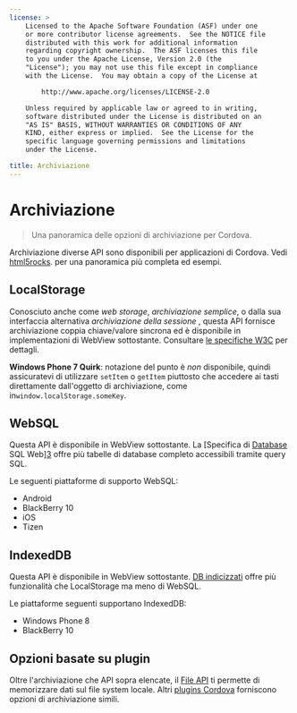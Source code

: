 ```yaml
---
license: >
    Licensed to the Apache Software Foundation (ASF) under one
    or more contributor license agreements.  See the NOTICE file
    distributed with this work for additional information
    regarding copyright ownership.  The ASF licenses this file
    to you under the Apache License, Version 2.0 (the
    "License"); you may not use this file except in compliance
    with the License.  You may obtain a copy of the License at

        http://www.apache.org/licenses/LICENSE-2.0

    Unless required by applicable law or agreed to in writing,
    software distributed under the License is distributed on an
    "AS IS" BASIS, WITHOUT WARRANTIES OR CONDITIONS OF ANY
    KIND, either express or implied.  See the License for the
    specific language governing permissions and limitations
    under the License.

title: Archiviazione
---
```


# Archiviazione

> Una panoramica delle opzioni di archiviazione per Cordova.

Archiviazione diverse API sono disponibili per applicazioni di Cordova. Vedi [html5rocks][1]. per una panoramica più completa ed esempi.

 [1]: http://www.html5rocks.com/en/features/storage

## LocalStorage

Conosciuto anche come *web storage*, *archiviazione semplice*, o dalla sua interfaccia alternativa *archiviazione della sessione* , questa API fornisce archiviazione coppia chiave/valore sincrona ed è disponibile in implementazioni di WebView sottostante. Consultare [le specifiche W3C][2] per dettagli.

 [2]: http://www.w3.org/TR/webstorage/

**Windows Phone 7 Quirk**: notazione del punto è *non* disponibile, quindi assicuratevi di utilizzare `setItem` o `getItem` piuttosto che accedere ai tasti direttamente dall'oggetto di archiviazione, come in`window.localStorage.someKey`.

## WebSQL

Questa API è disponibile in WebView sottostante. La [Specifica di [Database](database/database.html) SQL Web][3] offre più tabelle di database completo accessibili tramite query SQL.

 [3]: http://dev.w3.org/html5/webdatabase/

Le seguenti piattaforme di supporto WebSQL:

*   Android
*   BlackBerry 10
*   iOS
*   Tizen

## IndexedDB

Questa API è disponibile in WebView sottostante. [DB indicizzati][4] offre più funzionalità che LocalStorage ma meno di WebSQL.

 [4]: http://www.w3.org/TR/IndexedDB/

Le piattaforme seguenti supportano IndexedDB:

*   Windows Phone 8
*   BlackBerry 10

## Opzioni basate su plugin

Oltre l'archiviazione che API sopra elencate, il [File API][5] ti permette di memorizzare dati sul file system locale. Altri [plugins Cordova][6] forniscono opzioni di archiviazione simili.

 [5]: https://github.com/apache/cordova-plugin-file/blob/master/doc/index.md
 [6]: http://plugins.cordova.io/